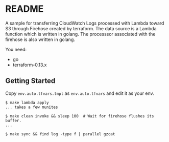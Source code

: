 # README
A sample for transferring CloudWatch Logs processed with Lambda toward S3 through Firehose created by terraform.
The data source is a Lambda function which is written in golang.
The processsor associated with the firehose is also written in golang.

You need:
- go
- terraform-0.13.x

## Getting Started
Copy `env.auto.tfvars.tmpl` as `env.auto.tfvars` and edit it as your env.

    $ make lambda apply
    ... takes a few munites

    $ make clean invoke && sleep 100  # Wait for firehose flushes its buffer.
    ...

    $ make sync && find log -type f | parallel gzcat
    
